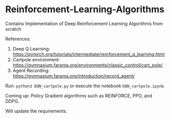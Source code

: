 # Reinforcement-Learning-Algorithms
Contains Implementation of Deep Reinforcement Learning Algorithms from scratch

References:
1. Deep Q Learning: https://pytorch.org/tutorials/intermediate/reinforcement_q_learning.html
2. Cartpole environment: https://gymnasium.farama.org/environments/classic_control/cart_pole/
3. Agent Recording: https://gymnasium.farama.org/introduction/record_agent/

Run: `python3 DQN_cartpole.py` or execute the notebook `DQN_cartpole.ipynb`.

Coming up: Policy Gradient algorithms such as REINFORCE, PPO, and DDPG.

Will update the requirements.

